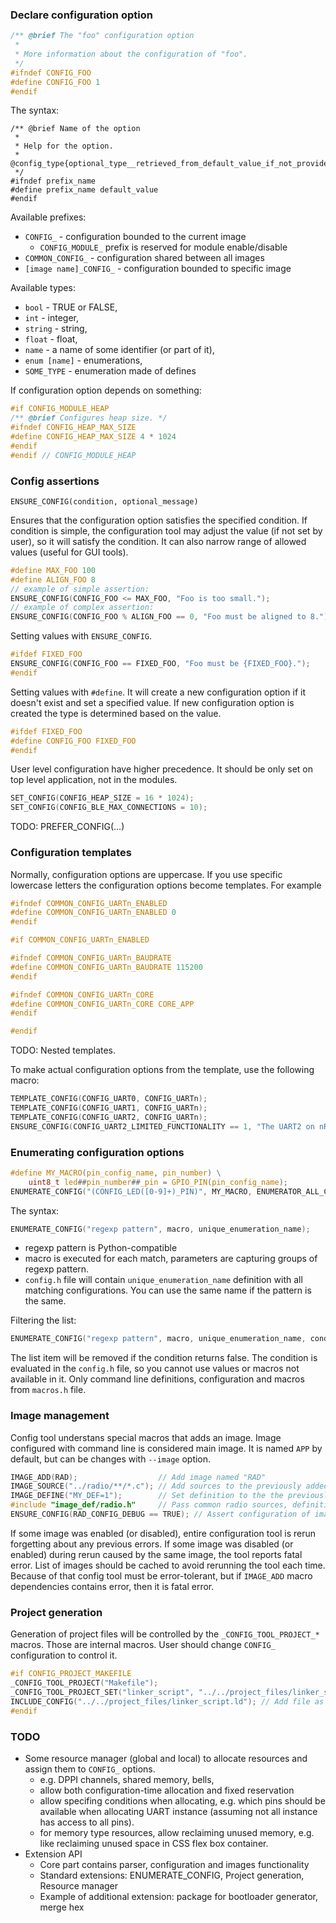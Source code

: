


### Declare configuration option


```c
/** @brief The "foo" configuration option
 *
 * More information about the configuration of "foo".
 */
#ifndef CONFIG_FOO
#define CONFIG_FOO 1
#endif
```

The syntax:

```text
/** @brief Name of the option
 *
 * Help for the option.
 * @config_type{optional_type__retrieved_from_default_value_if_not_provided}
 */
#ifndef prefix_name
#define prefix_name default_value
#endif
```

Available prefixes:
* `CONFIG_` - configuration bounded to the current image
  * `CONFIG_MODULE_` prefix is reserved for module enable/disable
* `COMMON_CONFIG_` - configuration shared between all images
* `[image name]_CONFIG_` - configuration bounded to specific image

Available types:
* `bool` - TRUE or FALSE,
* `int` - integer,
* `string` - string,
* `float` - float,
* `name` - a name of some identifier (or part of it),
* `enum [name]` - enumerations,
* `SOME_TYPE` - enumeration made of defines

If configuration option depends on something:

```c
#if CONFIG_MODULE_HEAP
/** @brief Configures heap size. */
#ifndef CONFIG_HEAP_MAX_SIZE
#define CONFIG_HEAP_MAX_SIZE 4 * 1024
#endif
#endif // CONFIG_MODULE_HEAP
```

### Config assertions

`ENSURE_CONFIG(condition, optional_message)`

Ensures that the configuration option satisfies the specified condition.
If condition is simple, the configuration tool may adjust
the value (if not set by user), so it will satisfy the condition.
It can also narrow range of allowed values (useful for GUI tools).

```c
#define MAX_FOO 100
#define ALIGN_FOO 8
// example of simple assertion:
ENSURE_CONFIG(CONFIG_FOO <= MAX_FOO, "Foo is too small.");
// example of complex assertion:
ENSURE_CONFIG(CONFIG_FOO % ALIGN_FOO == 0, "Foo must be aligned to 8.");
```

Setting values with `ENSURE_CONFIG`.

```c
#ifdef FIXED_FOO
ENSURE_CONFIG(CONFIG_FOO == FIXED_FOO, "Foo must be {FIXED_FOO}.");
#endif
```

Setting values with `#define`.
It will create a new configuration option if it doesn't exist
and set a specified value. If new configuration option is created
the type is determined based on the value.

```c
#ifdef FIXED_FOO
#define CONFIG_FOO FIXED_FOO
#endif
```

User level configuration have higher precedence. It should be
only set on top level application, not in the modules.

```c
SET_CONFIG(CONFIG_HEAP_SIZE = 16 * 1024);
SET_CONFIG(CONFIG_BLE_MAX_CONNECTIONS = 10);
```

TODO: PREFER_CONFIG(...)

### Configuration templates

Normally, configuration options are uppercase. If you use specific lowercase letters
the configuration options become templates. For example

```c
#ifndef COMMON_CONFIG_UARTn_ENABLED
#define COMMON_CONFIG_UARTn_ENABLED 0
#endif

#if COMMON_CONFIG_UARTn_ENABLED

#ifndef COMMON_CONFIG_UARTn_BAUDRATE
#define COMMON_CONFIG_UARTn_BAUDRATE 115200
#endif

#ifndef COMMON_CONFIG_UARTn_CORE
#define COMMON_CONFIG_UARTn_CORE CORE_APP
#endif

#endif
```

TODO: Nested templates.

To make actual configuration options from the template, use the following macro:

```c
TEMPLATE_CONFIG(CONFIG_UART0, CONFIG_UARTn);
TEMPLATE_CONFIG(CONFIG_UART1, CONFIG_UARTn);
TEMPLATE_CONFIG(CONFIG_UART2, CONFIG_UARTn);
ENSURE_CONFIG(CONFIG_UART2_LIMITED_FUNCTIONALITY == 1, "The UART2 on nRF... chip does not support ....");
```

### Enumerating configuration options

```c
#define MY_MACRO(pin_config_name, pin_number) \
    uint8_t led##pin_number##_pin = GPIO_PIN(pin_config_name);
ENUMERATE_CONFIG("(CONFIG_LED([0-9]+)_PIN)", MY_MACRO, ENUMERATOR_ALL_CONFIG_LEDS);
```

The syntax:

```c
ENUMERATE_CONFIG("regexp pattern", macro, unique_enumeration_name);
```

* regexp pattern is Python-compatible
* macro is executed for each match, parameters are capturing groups of regexp pattern.
* `config.h` file will contain `unique_enumeration_name` definition with
  all matching configurations. You can use the same name if the pattern is the same.

Filtering the list:

```c
ENUMERATE_CONFIG("regexp pattern", macro, unique_enumeration_name, condition);
```

The list item will be removed if the condition returns false.
The condition is evaluated in the `config.h` file, so you cannot use
values or macros not available in it. Only command line definitions,
configuration and macros from `macros.h` file.

### Image management

Config tool understans special macros that adds an image.
Image configured with command line is considered main image.
It is named `APP` by default, but can be changes with `--image` option.

```c
IMAGE_ADD(RAD);                  // Add image named "RAD"
IMAGE_SOURCE("../radio/**/*.c"); // Add sources to the previously added image
IMAGE_DEFINE("MY_DEF=1");        // Set definition to the the previously added image
#include "image_def/radio.h"     // Pass common radio sources, definitions and configs from SDK.
ENSURE_CONFIG(RAD_CONFIG_DEBUG == TRUE); // Assert configuration of image as usual with `RAD_` prefix.
```

If some image was enabled (or disabled), entire configuration tool is rerun forgetting about any previous errors.
If some image was disabled (or enabled) during rerun caused by the same image, the tool reports fatal error.
List of images should be cached to avoid rerunning the tool each time.
Because of that config tool must be error-tolerant, but if `IMAGE_ADD` macro dependencies contains error, then
it is fatal error.

### Project generation

Generation of project files will be controlled by the `_CONFIG_TOOL_PROJECT_*` macros.
Those are internal macros. User should change `CONFIG_` configuration to control it.

```c
#if CONFIG_PROJECT_MAKEFILE
_CONFIG_TOOL_PROJECT("Makefile");
_CONFIG_TOOL_PROJECT_SET("linker_script", "../../project_files/linker_script.ld");
INCLUDE_CONFIG("../../project_files/linker_script.ld"); // Add file as a configuration file, but not include into build directly.
#endif
```
### TODO
* Some resource manager (global and local) to allocate resources and assign them to `CONFIG_` options.
  * e.g. DPPI channels, shared memory, bells,
  * allow both configuration-time allocation and fixed reservation
  * allow specifing conditions when allocating, e.g. which pins should be available when allocating UART instance (assuming not all instance has access to all pins).
  * for memory type resources, allow reclaiming unused memory, e.g. like reclaiming unused space in CSS flex box container.
* Extension API
  * Core part contains parser, configuration and images functionality
  * Standard extensions: ENUMERATE_CONFIG, Project generation, Resource manager
  * Example of additional extension: package for bootloader generator, merge hex

